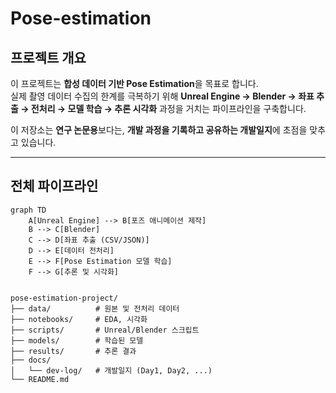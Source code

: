 # Pose-estimation

## 프로젝트 개요
이 프로젝트는 **합성 데이터 기반 Pose Estimation**을 목표로 합니다.  
실제 촬영 데이터 수집의 한계를 극복하기 위해 **Unreal Engine → Blender → 좌표 추출 → 전처리 → 모델 학습 → 추론 시각화** 과정을 거치는 파이프라인을 구축합니다.  

이 저장소는 **연구 논문용**보다는, **개발 과정을 기록하고 공유하는 개발일지**에 초점을 맞추고 있습니다.  

---

## 전체 파이프라인
```mermaid
graph TD
    A[Unreal Engine] --> B[포즈 애니메이션 제작]
    B --> C[Blender]
    C --> D[좌표 추출 (CSV/JSON)]
    D --> E[데이터 전처리]
    E --> F[Pose Estimation 모델 학습]
    F --> G[추론 및 시각화]


pose-estimation-project/
├── data/          # 원본 및 전처리 데이터
├── notebooks/     # EDA, 시각화
├── scripts/       # Unreal/Blender 스크립트
├── models/        # 학습된 모델
├── results/       # 추론 결과
├── docs/
│   └── dev-log/   # 개발일지 (Day1, Day2, ...)
└── README.md
